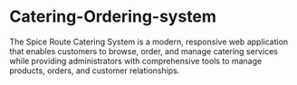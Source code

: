 # Catering-Ordering-system
The Spice Route Catering System is a modern, responsive web application that enables customers to browse, order, and manage catering services while providing administrators with comprehensive tools to manage products, orders, and customer relationships. 
